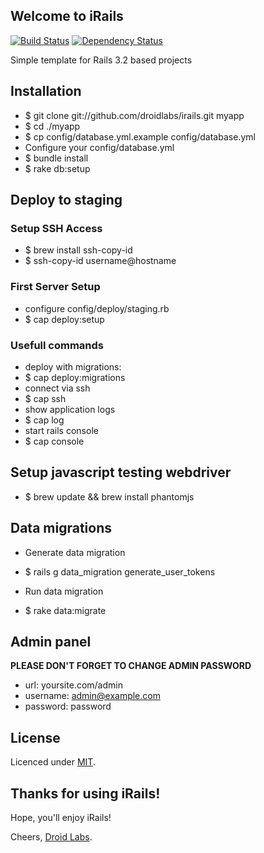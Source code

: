 ## Welcome to iRails

[![Build Status](https://secure.travis-ci.org/droidlabs/irails.png)](https://travis-ci.org/droidlabs/irails)
[![Dependency Status](https://gemnasium.com/droidlabs/irails.png)](https://gemnasium.com/droidlabs/irails)

Simple template for Rails 3.2 based projects

## Installation

* $ git clone git://github.com/droidlabs/irails.git myapp
* $ cd ./myapp
* $ cp config/database.yml.example config/database.yml
* Configure your config/database.yml
* $ bundle install
* $ rake db:setup

## Deploy to staging

### Setup SSH Access
* $ brew install ssh-copy-id
* $ ssh-copy-id username@hostname

### First Server Setup
* configure config/deploy/staging.rb
* $ cap deploy:setup

### Usefull commands
* deploy with migrations:
* $ cap deploy:migrations
* connect via ssh
* $ cap ssh
* show application logs
* $ cap log
* start rails console
* $ cap console

## Setup javascript testing webdriver

* $ brew update && brew install phantomjs

## Data migrations

* Generate data migration
* $ rails g data_migration generate_user_tokens

* Run data migration
* $ rake data:migrate

## Admin panel

**PLEASE DON'T FORGET TO CHANGE ADMIN PASSWORD**

* url: yoursite.com/admin
* username: admin@example.com
* password: password

## License

Licenced under [MIT](http://www.opensource.org/licenses/mit-license.php).

## Thanks for using iRails!

Hope, you'll enjoy iRails!

Cheers, [Droid Labs](http://droidlabs.pro).

